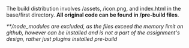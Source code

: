 The build distribution involves /assets, /icon.png, and index.html in the base/first directory. **All original code can be found in /pre-build files**. 

_**/node_modules are excluded, as the files exceed the memory limit on github, however can be installed and is not a part of the assignment's design, rather just plugins installed pre-build_
